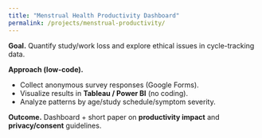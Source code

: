 ```yaml
---
title: "Menstrual Health Productivity Dashboard"
permalink: /projects/menstrual-productivity/
---
```


**Goal.** Quantify study/work loss and explore ethical issues in cycle-tracking data.

**Approach (low-code).**
- Collect anonymous survey responses (Google Forms).
- Visualize results in **Tableau / Power BI** (no coding).
- Analyze patterns by age/study schedule/symptom severity.

**Outcome.** Dashboard + short paper on **productivity impact** and **privacy/consent** guidelines.
